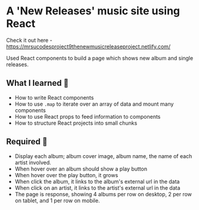 # A 'New Releases' music site using React

Check it out here - https://mrsucodesproject9thenewmusicreleaseproject.netlify.com/

Used React components to build a page which shows new album and single releases.

## What I learned 🧠

- How to write React components
- How to use `.map` to iterate over an array of data and mount many components
- How to use React props to feed information to components
- How to structure React projects into small chunks

## Required 🧪

* Display each album; album cover image, album name, the name of each artist involved.
* When hover over an album should show a play button
* When hover over the play button, it grows
* When click the album, it links to the album's external url in the data
* When click on an artist, it links to the artist's external url in the data
* The page is response, showing 4 albums per row on desktop, 2 per row on tablet, and 1 per row on mobile.
